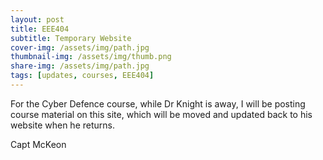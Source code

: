 ```yaml
---
layout: post
title: EEE404
subtitle: Temporary Website
cover-img: /assets/img/path.jpg
thumbnail-img: /assets/img/thumb.png
share-img: /assets/img/path.jpg
tags: [updates, courses, EEE404]
---
```


For the Cyber Defence course, while Dr Knight is away, I will be posting course material on this site, which will be moved and updated back to his website when he returns.

Capt McKeon


